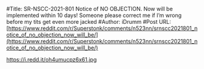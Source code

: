 #Title: SR-NSCC-2021-801 Notice of NO OBJECTION. Now will be implemented within 10 days! Someone please correct me if I’m wrong before my tits get even more jacked
#Author: iDrumm
#Post URL: [https://www.reddit.com/r/Superstonk/comments/n523nn/srnscc2021801_notice_of_no_objection_now_will_be/](https://www.reddit.com/r/Superstonk/comments/n523nn/srnscc2021801_notice_of_no_objection_now_will_be/)


https://i.redd.it/oh4umucpz6x61.jpg